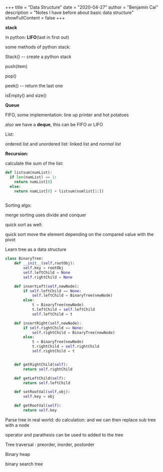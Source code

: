 +++
title = "Data Structure"
date = "2020-04-27"
author = "Benjamin Cai"
description = "Notes I have before about basic data structure"
showFullContent = false
+++

**stack** 

in python: **LIFO**(last in first out)

some methods of python stack:

Stack() -- create a python stack

push(item)

pop()

peek() --  return the last one 

isEmpty() and size()

**Queue**

FIFO, some implementation: line up printer and hot potatoes

also we have a **deque**, this can be FIFO or LIFO

List: 

ordered list and unordered list: linked list and *normal list* 





**Recursion:**

calculate the sum of the list: 

```python
def listsum(numList):
  if len(numList) == 1:
    return numList[0]
  else:
    return numList[0] + listsum(numlist[1:])
   
```

Sorting algo:

merge sorting uses divide and conquer

quick sort as well:

quick sort move the element depending on the compared value with the pivot 





Learn tree as a data structure 

```python
class BinaryTree:
    def __init__(self,rootObj):
        self.key = rootObj
        self.leftChild = None
        self.rightChild = None

    def insertLeft(self,newNode):
        if self.leftChild == None:
            self.leftChild = BinaryTree(newNode)
        else:
            t = BinaryTree(newNode)
            t.leftChild = self.leftChild
            self.leftChild = t

    def insertRight(self,newNode):
        if self.rightChild == None:
            self.rightChild = BinaryTree(newNode)
        else:
            t = BinaryTree(newNode)
            t.rightChild = self.rightChild
            self.rightChild = t


    def getRightChild(self):
        return self.rightChild

    def getLeftChild(self):
        return self.leftChild

    def setRootVal(self,obj):
        self.key = obj

    def getRootVal(self):
        return self.key

```

Parse tree in real world: do calculation: and we can then replace sub tree with a node

operator and parathesis can be used to added to the tree



Tree traversal : preorder, inorder, postorder

Binary heap

binary search tree